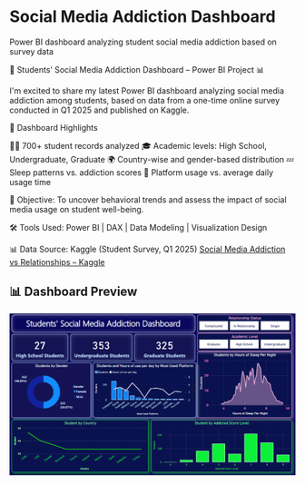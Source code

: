 # Social Media Addiction Dashboard
Power BI dashboard analyzing student social media addiction based on survey data

🔵 Students’ Social Media Addiction Dashboard – Power BI Project 📊

I'm excited to share my latest Power BI dashboard analyzing social media addiction among students, based on data from a one-time online survey conducted in Q1 2025 and published on Kaggle.

📌 Dashboard Highlights

🧑‍🎓 700+ student records analyzed
🎓 Academic levels: High School, Undergraduate, Graduate
🌍 Country-wise and gender-based distribution
💤 Sleep patterns vs. addiction scores
📱 Platform usage vs. average daily usage time

🎯 Objective: To uncover behavioral trends and assess the impact of social media usage on student well-being.

🛠️ Tools Used: Power BI | DAX | Data Modeling | Visualization Design

📊 Data Source: Kaggle (Student Survey, Q1 2025)
[Social Media Addiction vs Relationships – Kaggle](https://www.kaggle.com/datasets/adilshamim8/social-media-addiction-vs-relationships)

## 📊 Dashboard Preview

![Social Media Dashboard](https://github.com/THARINDUJAYAKODI/social-media-addiction-dashboard/blob/main/Students'Social%20Media%20Addiction%20Dashboard.png?raw=true)
